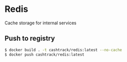 # Redis

Cache storage for internal services

## Push to registry

```bash
$ docker build . -t cashtrack/redis:latest --no-cache
$ docker push cashtrack/redis:latest
```
